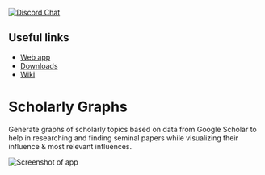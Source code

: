 [![Discord Chat](https://img.shields.io/discord/729447428696047689.svg)](https://discord.gg/PX4sdd6)
## Useful links
- [Web app](https://chonger878.github.io/LiteratureReviewAPI/search/)
- [Downloads](https://github.com/chonger878/LiteratureReviewAPI/wiki/Downloads)
- [Wiki](https://github.com/chonger878/LiteratureReviewAPI/wiki)

# Scholarly Graphs
Generate graphs of scholarly topics based on data from Google Scholar to help in researching and finding seminal papers while visualizing their influence & most relevant influences.

![Screenshot of app](https://cdn.discordapp.com/attachments/674507197467590656/740296641722056734/unknown.png)
